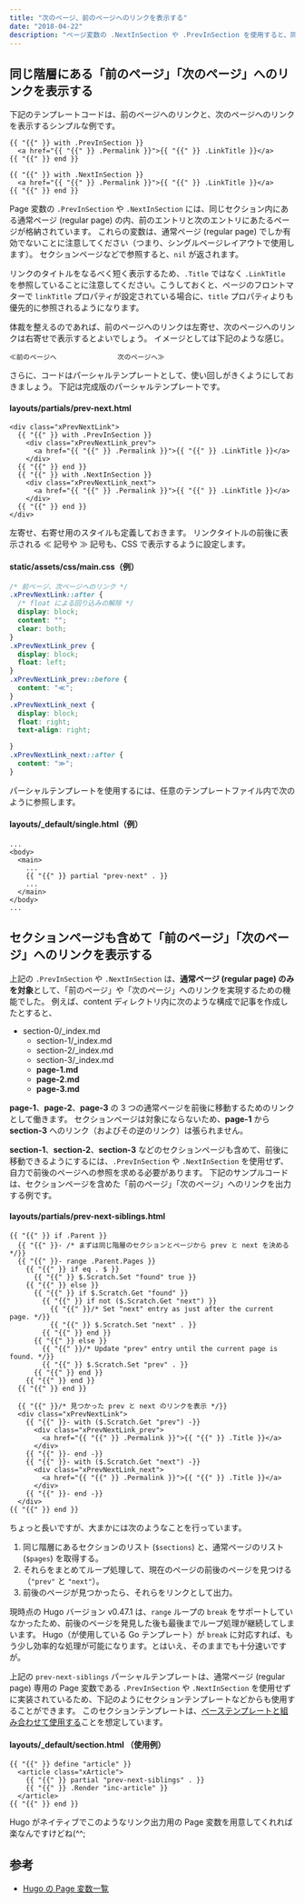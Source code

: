 ```yaml
---
title: "次のページ、前のページへのリンクを表示する"
date: "2018-04-22"
description: "ページ変数の .NextInSection や .PrevInSection を使用すると、同じセクション内の次のページ、前のページを参照することができます。"
---
```


同じ階層にある「前のページ」「次のページ」へのリンクを表示する
----

下記のテンプレートコードは、前のページへのリンクと、次のページへのリンクを表示するシンプルな例です。

~~~
{{ "{{" }} with .PrevInSection }}
  <a href="{{ "{{" }} .Permalink }}">{{ "{{" }} .LinkTitle }}</a>
{{ "{{" }} end }}

{{ "{{" }} with .NextInSection }}
  <a href="{{ "{{" }} .Permalink }}">{{ "{{" }} .LinkTitle }}</a>
{{ "{{" }} end }}
~~~

Page 変数の `.PrevInSection` や `.NextInSection` には、同じセクション内にある通常ページ (regular page) の内、前のエントリと次のエントリにあたるページが格納されています。
これらの変数は、通常ページ (regular page) でしか有効でないことに注意してください（つまり、シングルページレイアウトで使用します）。
セクションページなどで参照すると、`nil` が返されます。

<div class="note">
リンクのタイトルをなるべく短く表示するため、<code>.Title</code> ではなく <code>.LinkTitle</code> を参照していることに注意してください。こうしておくと、ページのフロントマターで <code>linkTitle</code> プロパティが設定されている場合に、<code>title</code> プロパティよりも優先的に参照されるようになります。
</div>

体裁を整えるのであれば、前のページへのリンクは左寄せ、次のページへのリンクは右寄せで表示するとよいでしょう。
イメージとしては下記のような感じ。

~~~
≪前のページへ　　　　　　　　　次のページへ≫
~~~

さらに、コードはパーシャルテンプレートとして、使い回しがきくようにしておきましょう。
下記は完成版のパーシャルテンプレートです。

#### layouts/partials/prev-next.html

~~~
<div class="xPrevNextLink">
  {{ "{{" }} with .PrevInSection }}
    <div class="xPrevNextLink_prev">
      <a href="{{ "{{" }} .Permalink }}">{{ "{{" }} .LinkTitle }}</a>
    </div>
  {{ "{{" }} end }}
  {{ "{{" }} with .NextInSection }}
    <div class="xPrevNextLink_next">
      <a href="{{ "{{" }} .Permalink }}">{{ "{{" }} .LinkTitle }}</a>
    </div>
  {{ "{{" }} end }}
</div>
~~~

左寄せ、右寄せ用のスタイルも定義しておきます。
リンクタイトルの前後に表示される ≪ 記号や ≫ 記号も、CSS で表示するように設定します。

#### static/assets/css/main.css（例）

~~~ css
/* 前ページ、次ページへのリンク */
.xPrevNextLink::after {
  /* float による回り込みの解除 */
  display: block;
  content: "";
  clear: both;
}
.xPrevNextLink_prev {
  display: block;
  float: left;
}
.xPrevNextLink_prev::before {
  content: "≪";
}
.xPrevNextLink_next {
  display: block;
  float: right;
  text-align: right;

}
.xPrevNextLink_next::after {
  content: "≫";
}
~~~

パーシャルテンプレートを使用するには、任意のテンプレートファイル内で次のように参照します。

#### layouts/_default/single.html（例）

~~~
...
<body>
  <main>
    ...
    {{ "{{" }} partial "prev-next" . }}
    ...
  </main>
</body>
...
~~~


セクションページも含めて「前のページ」「次のページ」へのリンクを表示する
----

上記の `.PrevInSection` や `.NextInSection` は、**通常ページ (regular page) のみを対象**として、「前のページ」や「次のページ」へのリンクを実現するための機能でした。
例えば、content ディレクトリ内に次のような構成で記事を作成したとすると、

* section-0/_index.md
    * section-1/_index.md
    * section-2/_index.md
    * section-3/_index.md
    * <b>page-1.md</b>
    * <b>page-2.md</b>
    * <b>page-3.md</b>

<b>page-1</b>、<b>page-2</b>、<b>page-3</b> の 3 つの通常ページを前後に移動するためのリンクとして働きます。
セクションページは対象にならないため、<b>page-1</b> から <b>section-3</b> へのリンク（およびその逆のリンク）は張られません。

<b>section-1</b>、<b>section-2</b>、<b>section-3</b> などのセクションページも含めて、前後に移動できるようにするには、`.PrevInSection` や `.NextInSection` を使用せず、自力で前後のページへの参照を求める必要があります。
下記のサンプルコードは、セクションページを含めた「前のページ」「次のページ」へのリンクを出力する例です。

#### layouts/partials/prev-next-siblings.html

~~~
{{ "{{" }} if .Parent }}
  {{ "{{" }}- /* まずは同じ階層のセクションとページから prev と next を決める */}}
  {{ "{{" }}- range .Parent.Pages }}
    {{ "{{" }} if eq . $ }}
      {{ "{{" }} $.Scratch.Set "found" true }}
    {{ "{{" }} else }}
      {{ "{{" }} if $.Scratch.Get "found" }}
        {{ "{{" }} if not ($.Scratch.Get "next") }}
          {{ "{{" }}/* Set "next" entry as just after the current page. */}}
          {{ "{{" }} $.Scratch.Set "next" . }}
        {{ "{{" }} end }}
      {{ "{{" }} else }}
        {{ "{{" }}/* Update "prev" entry until the current page is found. */}}
        {{ "{{" }} $.Scratch.Set "prev" . }}
      {{ "{{" }} end }}
    {{ "{{" }} end }}
  {{ "{{" }} end }}

  {{ "{{" }}/* 見つかった prev と next のリンクを表示 */}}
  <div class="xPrevNextLink">
    {{ "{{" }}- with ($.Scratch.Get "prev") -}}
      <div class="xPrevNextLink_prev">
        <a href="{{ "{{" }} .Permalink }}">{{ "{{" }} .Title }}</a>
      </div>
    {{ "{{" }}- end -}}
    {{ "{{" }}- with ($.Scratch.Get "next") -}}
      <div class="xPrevNextLink_next">
        <a href="{{ "{{" }} .Permalink }}">{{ "{{" }} .Title }}</a>
      </div>
    {{ "{{" }}- end -}}
  </div>
{{ "{{" }} end }}
~~~

ちょっと長いですが、大まかには次のようなことを行っています。

1. 同じ階層にあるセクションのリスト (`$sections`) と、通常ページのリスト (`$pages`) を取得する。
2. それらをまとめてループ処理して、現在のページの前後のページを見つける（`"prev"` と `"next"`）。
3. 前後のページが見つかったら、それらをリンクとして出力。

<div class="note">
現時点の Hugo バージョン v0.47.1 は、<code>range</code> ループの <code>break</code> をサポートしていなかったため、前後のページを発見した後も最後までループ処理が継続してしまいます。
Hugo（が使用している Go テンプレート）が <code>break</code> に対応すれば、もう少し効率的な処理が可能になります。とはいえ、そのままでも十分速いですが。
</div>

上記の `prev-next-siblings` パーシャルテンプレートは、通常ページ (regular page) 専用の Page 変数である `.PrevInSection` や `.NextInSection` を使用せずに実装されているため、下記のようにセクションテンプレートなどからも使用することができます。
このセクションテンプレートは、[ベーステンプレートと組み合わせて使用する](base-template.html)ことを想定しています。

#### layouts/_default/section.html （使用例）

~~~
{{ "{{" }} define "article" }}
  <article class="xArticle">
    {{ "{{" }} partial "prev-next-siblings" . }}
    {{ "{{" }} .Render "inc-article" }}
  </article>
{{ "{{" }} end }}
~~~

Hugo がネイティブでこのようなリンク出力用の Page 変数を用意してくれれば楽なんですけどね(^^;


参考
----
- [Hugo の Page 変数一覧](https://gohugo.io/variables/page/)

